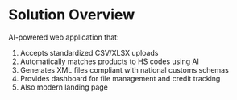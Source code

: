 # Solution Overview

  AI-powered web application that:
  1. Accepts standardized CSV/XLSX uploads
  2. Automatically matches products to HS codes using AI 
  3. Generates XML files compliant with national customs schemas
  4. Provides dashboard for file management and credit tracking
  5. Also modern landing page
